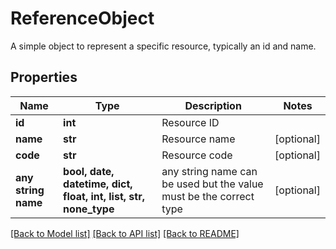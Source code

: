 # ReferenceObject

A simple object to represent a specific resource, typically an id and name.

## Properties
Name | Type | Description | Notes
------------ | ------------- | ------------- | -------------
**id** | **int** | Resource ID | 
**name** | **str** | Resource name | [optional] 
**code** | **str** | Resource code | [optional] 
**any string name** | **bool, date, datetime, dict, float, int, list, str, none_type** | any string name can be used but the value must be the correct type | [optional]

[[Back to Model list]](../README.md#documentation-for-models) [[Back to API list]](../README.md#documentation-for-api-endpoints) [[Back to README]](../README.md)


